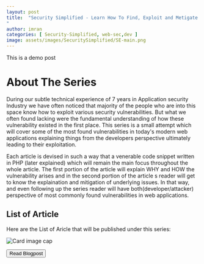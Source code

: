 ```yaml
---
layout: post
title:  "Security Simplified - Learn How To Find, Exploit and Metigate Web Vulnerabilites.
"
author: imran
categories: [ Security-Simplified, web-sec,dev ]
image: assets/images/SecuritySimplified/SE-main.png
---
```




This is a demo post


# About The Series

During our  subtle technical experience of 7 years in Application security Industry we have often noticed that majority of the people who are into this space know how to exploit various security vulnerabilities. But what we often found lacking were the fundamental understanding of how these vulnerability existed in the first place. This series is a small attempt which will cover some of the most found vulnerabilities in today's modern web applications explaining things from the developers perspective ultimately leading to their exploitation. 

Each article is devised in such a way that  a venerable code snippet written in PHP (later explained) which will remain the main focus throughout the whole article. The first portion of the article will explain WHY and HOW  the vulnerability arises and in the second portion of the article s reader  will get to know  the explaination and mitigation of underlying issues. In that way, and even following up the series reader will have both(developer/attacker) perspective of most commonly found  vulnerabilities in web applications.

## List of Article

Here are the List of Aricle that will be published under this series:

<div class="container">
  <div class="row">
    
<div class="card" style="width: 18rem;">
  <img class="card-img-top" src="/blog/assets/images/SecuritySimplified/SE-Cards/1.png" alt="Card image cap">
  <div class="card-body">
       <p class="card-text"><a href="https://snapsec.co/blog/Security-Explained-Reflected-xss/"><button type="button" class="btn btn-info">Read Blogpost</button>
</a></p>

  </div>
</div>


    
  </div>
  </div>
